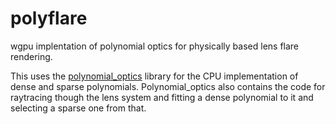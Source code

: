 # polyflare
wgpu implentation of polynomial optics for physically based lens flare rendering.

This uses the [polynomial_optics](https://github.com/luksab/polynomial_optics) library for the CPU implementation of dense and sparse polynomials.
Polynomial_optics also contains the code for raytracing though the lens system and fitting a dense polynomial to it and selecting a sparse one from that.
